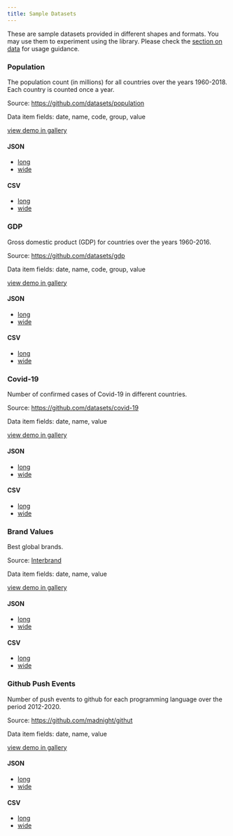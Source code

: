 ```yaml
---
title: Sample Datasets
---
```


These are sample datasets provided in different shapes and formats.
You may use them to experiment using the library.
Please check the [section on data](./documentation/data.md) for usage guidance.

### Population

The population count (in millions) for all countries over the years 1960-2018.
Each country is counted once a year.

Source: <a href="https://github.com/datasets/population" target="_blank" class="external">https://github.com/datasets/population</a>

Data item fields: date, name, code, group, value

[view demo in gallery](/gallery/data-population)

#### JSON

- <a href="/data/population.json" target="_blank" class="external">long</a>
- <a href="/data/population-wide.json" target="_blank" class="external">wide</a>

#### CSV

- <a href="/data/population.csv" target="_blank" class="external">long</a>
- <a href="/data/population-wide.csv" target="_blank" class="external">wide</a>

### GDP

Gross domestic product (GDP) for countries over the years 1960-2016.

Source: <a href="https://github.com/datasets/gdp" target="_blank" class="external">https://github.com/datasets/gdp</a>

Data item fields: date, name, code, group, value

[view demo in gallery](/gallery/data-gdp)

#### JSON

- <a href="/data/gdp.json" target="_blank" class="external">long</a>
- <a href="/data/gdp-wide.json" target="_blank" class="external">wide</a>

#### CSV

- <a href="/data/gdp.csv" target="_blank" class="external">long</a>
- <a href="/data/gdp-wide.csv" target="_blank" class="external">wide</a>

### Covid-19

Number of confirmed cases of Covid-19 in different countries.

Source: <a href="https://github.com/datasets/covid-19" target="_blank" class="external">https://github.com/datasets/covid-19</a>

Data item fields: date, name, value

[view demo in gallery](/gallery/data-covid-19)

#### JSON

- <a href="/data/covid-19.json" target="_blank" class="external">long</a>
- <a href="/data/covid-19-wide.json" target="_blank" class="external">wide</a>

#### CSV

- <a href="/data/covid-19.csv" target="_blank" class="external">long</a>
- <a href="/data/covid-19-wide.csv" target="_blank" class="external">wide</a>

### Brand Values

Best global brands.

Source: <a href="https://www.interbrand.com/" target="_blank" class="external">Interbrand</a>

Data item fields: date, name, value

[view demo in gallery](/gallery/data-brand-values)

#### JSON

- <a href="/data/brand-values.json" target="_blank" class="external">long</a>
- <a href="/data/brand-values-wide.json" target="_blank" class="external">wide</a>

#### CSV

- <a href="/data/brand-values.csv" target="_blank" class="external">long</a>
- <a href="/data/brand-values-wide.csv" target="_blank" class="external">wide</a>

### Github Push Events

Number of push events to github for each programming language over the period 2012-2020.

Source: <a href="https://github.com/madnight/githut" target="_blank" class="external">https://github.com/madnight/githut</a>

Data item fields: date, name, value

[view demo in gallery](/gallery/data-gh-push)

#### JSON

- <a href="/data/gh-push.json" target="_blank" class="external">long</a>
- <a href="/data/gh-push-wide.json" target="_blank" class="external">wide</a>

#### CSV

- <a href="/data/gh-push.csv" target="_blank" class="external">long</a>
- <a href="/data/gh-push-wide.csv" target="_blank" class="external">wide</a>
